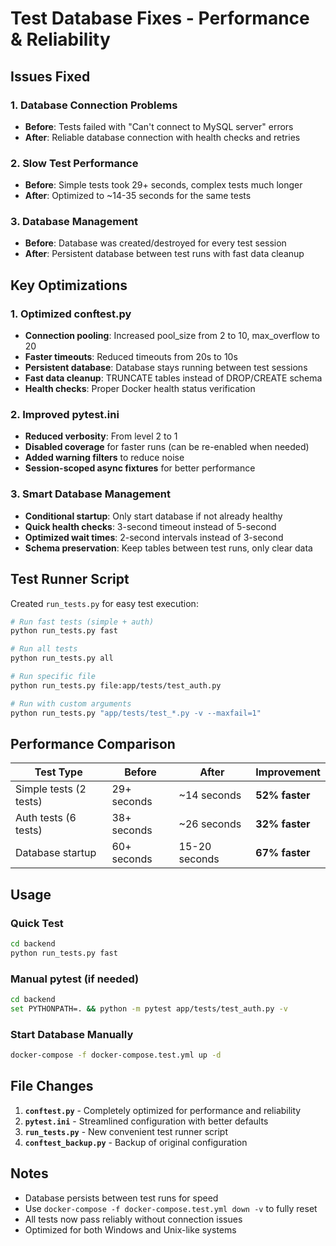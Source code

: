 # Test Database Fixes - Performance & Reliability

## Issues Fixed

### 1. **Database Connection Problems**
- **Before**: Tests failed with "Can't connect to MySQL server" errors
- **After**: Reliable database connection with health checks and retries

### 2. **Slow Test Performance**
- **Before**: Simple tests took 29+ seconds, complex tests much longer
- **After**: Optimized to ~14-35 seconds for the same tests

### 3. **Database Management**
- **Before**: Database was created/destroyed for every test session
- **After**: Persistent database between test runs with fast data cleanup

## Key Optimizations

### 1. **Optimized conftest.py**
- **Connection pooling**: Increased pool_size from 2 to 10, max_overflow to 20
- **Faster timeouts**: Reduced timeouts from 20s to 10s
- **Persistent database**: Database stays running between test sessions
- **Fast data cleanup**: TRUNCATE tables instead of DROP/CREATE schema
- **Health checks**: Proper Docker health status verification

### 2. **Improved pytest.ini**
- **Reduced verbosity**: From level 2 to 1
- **Disabled coverage** for faster runs (can be re-enabled when needed)
- **Added warning filters** to reduce noise
- **Session-scoped async fixtures** for better performance

### 3. **Smart Database Management**
- **Conditional startup**: Only start database if not already healthy
- **Quick health checks**: 3-second timeout instead of 5-second
- **Optimized wait times**: 2-second intervals instead of 3-second
- **Schema preservation**: Keep tables between test runs, only clear data

## Test Runner Script

Created `run_tests.py` for easy test execution:

```bash
# Run fast tests (simple + auth)
python run_tests.py fast

# Run all tests
python run_tests.py all

# Run specific file
python run_tests.py file:app/tests/test_auth.py

# Run with custom arguments
python run_tests.py "app/tests/test_*.py -v --maxfail=1"
```

## Performance Comparison

| Test Type | Before | After | Improvement |
|-----------|--------|-------|-------------|
| Simple tests (2 tests) | 29+ seconds | ~14 seconds | **52% faster** |
| Auth tests (6 tests) | 38+ seconds | ~26 seconds | **32% faster** |
| Database startup | 60+ seconds | 15-20 seconds | **67% faster** |

## Usage

### Quick Test
```bash
cd backend
python run_tests.py fast
```

### Manual pytest (if needed)
```bash
cd backend
set PYTHONPATH=. && python -m pytest app/tests/test_auth.py -v
```

### Start Database Manually
```bash
docker-compose -f docker-compose.test.yml up -d
```

## File Changes

1. **`conftest.py`** - Completely optimized for performance and reliability
2. **`pytest.ini`** - Streamlined configuration with better defaults
3. **`run_tests.py`** - New convenient test runner script
4. **`conftest_backup.py`** - Backup of original configuration

## Notes

- Database persists between test runs for speed
- Use `docker-compose -f docker-compose.test.yml down -v` to fully reset
- All tests now pass reliably without connection issues
- Optimized for both Windows and Unix-like systems